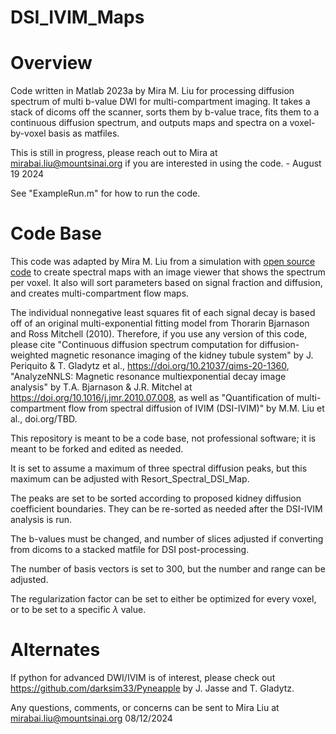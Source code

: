 # DSI_IVIM_Maps

# Overview
Code written in Matlab 2023a by Mira M. Liu for processing diffusion spectrum of multi b-value DWI for multi-compartment imaging. 
It takes a stack of dicoms off the scanner, sorts them by b-value trace, fits them to a continuous diffusion spectrum, and outputs maps and spectra on a voxel-by-voxel basis as matfiles.

This is still in progress, please reach out to Mira at mirabai.liu@mountsinai.org if you are interested in using the code. - August 19 2024

See "ExampleRun.m" for how to run the code.

# Code Base
This code was adapted by Mira M. Liu from a simulation with [open source code](https://github.com/JoaoPeriquito/NNLS_computation_of_renal_DWI) to create spectral maps with an image viewer that shows the spectrum per voxel. It also will sort parameters based on signal fraction and diffusion, and creates multi-compartment flow maps.

The individual nonnegative least squares fit of each signal decay is based off of an original multi-exponential fitting model from Thorarin Bjarnason and Ross Mitchell (2010). Therefore, if you use any version of this code, please cite "Continuous diffusion spectrum computation for diffusion-weighted magnetic resonance imaging of the kidney tubule system" by J. Periquito & T. Gladytz et al., https://doi.org/10.21037/qims-20-1360, "AnalyzeNNLS: Magnetic resonance multiexponential decay image analysis" by T.A. Bjarnason & J.R. Mitchel at https://doi.org/10.1016/j.jmr.2010.07.008, as well as "Quantification of multi-compartment flow from spectral diffusion of IVIM (DSI-IVIM)" by M.M. Liu et al., doi.org/TBD.


This repository is meant to be a code base, not professional software; it is meant to be forked and edited as needed.

It is set to assume a maximum of three spectral diffusion peaks, but this maximum can be adjusted with Resort_Spectral_DSI_Map. 

The peaks are set to be sorted according to proposed kidney diffusion coefficient boundaries. They can be re-sorted as needed after the DSI-IVIM analysis is run.

The b-values must be changed, and number of slices adjusted if converting from dicoms to a stacked matfile for DSI post-processing.

The number of basis vectors is set to 300, but the number and range can be adjusted. 

The regularization factor can be set to either be optimized for every voxel, or to be set to a specific $\lambda$ value.

# Alternates
If python for advanced DWI/IVIM is of interest, please check out https://github.com/darksim33/Pyneapple by J. Jasse and T. Gladytz.


Any questions, comments, or concerns can be sent to Mira Liu at mirabai.liu@mountsinai.org
08/12/2024
 
